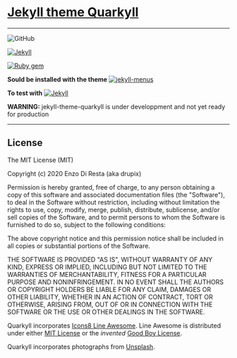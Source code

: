 # [Jekyll theme Quarkyll](https://drupix.github.io/jekyll-theme-quarkyll/)

---

<!-- [![LICENSE](https://img.shields.io/badge/license-MIT-lightgrey.svg)](https://raw.githubusercontent.com/mmistakes/minimal-mistakes/master/LICENSE) -->
<!-- [![LICENSE](https://img.shields.io/badge/license-MIT-lightgrey.svg?style=flat-square)](https://raw.githubusercontent.com/mmistakes/minimal-mistakes/master/LICENSE) -->
<!-- ![LICENSE](https://img.shields.io/badge/license-MIT-lightgrey.svg?style=flat-square) -->
![GitHub](https://img.shields.io/github/license/drupix/spectre?style=flat-square&color=3085EE)
<!-- [![Jekyll](https://img.shields.io/badge/jekyll-%3E%3D%203.7-blue.svg)](https://jekyllrb.com/) -->
[![Jekyll](https://img.shields.io/badge/jekyll-%3E%3D%204.1-blue.svg?style=flat-square&logo=jekyll&color=3085EE)](https://jekyllrb.com/)
<!-- [![Ruby gem](https://img.shields.io/gem/v/minimal-mistakes-jekyll.svg)](https://rubygems.org/gems/minimal-mistakes-jekyll) -->
[![Ruby gem](https://img.shields.io/badge/gem-v0.1.0-blue.svg?style=flat-square&logo=rubygems&color=3085EE)](https://rubygems.org/gems/jekyll-theme-quarkyll)
<!-- ![Gem](https://img.shields.io/gem/v/jekyll-theme-quarkyll?color=3085EE&style=flat-square) -->

**Sould be installed with the theme** [![jekyll-menus](https://img.shields.io/static/v1?logo=jekyll&style=flat-square&label=jekyll-menu&message=v0.6.0&color=3085EE)](https://github.com/forestryio/jekyll-menus)

**To test with** [![Jekyll](https://img.shields.io/badge/jekyll-%3E%3D%203.7%20and%20%3C%204.1-blue.svg?style=flat-square&logo=jekyll&color=red)](https://jekyllrb.com/)

**WARNING:** jekyll-theme-quarkyll is under developpment and not yet ready for production

---

<!--
Welcome to Quarkyll, a new Jekyll theme! In this directory, you'll find the files you need to be able to package up your theme into a gem. Put your layouts in `_layouts`, your includes in `_includes`, your sass files in `_sass` and any other assets in `assets`.

To experiment with this code, add some sample content and run `bundle exec jekyll serve` – this directory is setup just like a Jekyll site!

![Quarkyll live preview](/screenshot.png)

### Layout examples

![Layout examples](/screenshot.png)

## Installation

Add this line to your Jekyll site's `Gemfile`:

```ruby
gem "jekyll-theme-quarkyll"
```

And add this line to your Jekyll site's `_config.yml`:

```yaml
theme: jekyll-theme-quarkyll
```

And then execute:

    $ bundle

Or install it yourself as:

    $ gem install jekyll-theme-quarkyll

## Usage

TODO: Write usage instructions here. Describe your available layouts, includes, sass and/or assets.

## Contributing

Bug reports and pull requests are welcome on GitHub at [https://github.com/drupix/jekyll-theme-quarkyll](https://github.com/drupix/jekyll-theme-quarkyll). This project is intended to be a safe, welcoming space for collaboration, and contributors are expected to adhere to the [Contributor Covenant](http://contributor-covenant.org) code of conduct.

## Development

To set up your environment to develop this theme, run `bundle install`.

Your theme is setup just like a normal Jekyll site! To test your theme, run `bundle exec jekyll serve` and open your browser at `http://localhost:4000`. This starts a Jekyll server using your theme. Add pages, documents, data, etc. like normal to test your theme's contents. As you make modifications to your theme and to your content, your site will regenerate and you should see the changes in the browser after a refresh, just like normal.

When your theme is released, only the files in `_layouts`, `_includes`, `_sass` and `assets` tracked with Git will be bundled.
To add a custom directory to your theme-gem, please edit the regexp in `jekyll-theme-quarkyll.gemspec` accordingly.
-->

## License

<!-- The theme is available as open source under the terms of the [MIT License](https://opensource.org/licenses/MIT).-->
The MIT License (MIT)

Copyright (c) 2020 Enzo Di Resta (aka drupix)

Permission is hereby granted, free of charge, to any person obtaining a copy
of this software and associated documentation files (the "Software"), to deal
in the Software without restriction, including without limitation the rights
to use, copy, modify, merge, publish, distribute, sublicense, and/or sell
copies of the Software, and to permit persons to whom the Software is
furnished to do so, subject to the following conditions:

The above copyright notice and this permission notice shall be included in
all copies or substantial portions of the Software.

THE SOFTWARE IS PROVIDED "AS IS", WITHOUT WARRANTY OF ANY KIND, EXPRESS OR
IMPLIED, INCLUDING BUT NOT LIMITED TO THE WARRANTIES OF MERCHANTABILITY,
FITNESS FOR A PARTICULAR PURPOSE AND NONINFRINGEMENT. IN NO EVENT SHALL THE
AUTHORS OR COPYRIGHT HOLDERS BE LIABLE FOR ANY CLAIM, DAMAGES OR OTHER
LIABILITY, WHETHER IN AN ACTION OF CONTRACT, TORT OR OTHERWISE, ARISING FROM,
OUT OF OR IN CONNECTION WITH THE SOFTWARE OR THE USE OR OTHER DEALINGS IN
THE SOFTWARE.

Quarkyll incorporates [Icons8 Line Awesome](https://icons8.com/line-awesome).
Line Awesome is distributed under either [MIT License](http://opensource.org/licenses/MIT) or the *invented* [Good Boy License](https://github.com/icons8/line-awesome/blob/master/LICENSE.md).

Quarkyll incorporates photographs from [Unsplash](https://unsplash.com).
